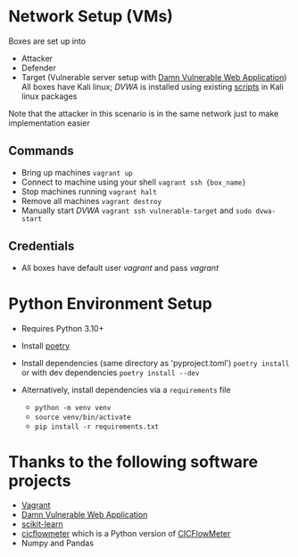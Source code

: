 # Network Setup (VMs)

Boxes are set up into
- Attacker
- Defender
- Target (Vulnerable server setup with [Damn Vulnerable Web Application](https://github.com/digininja/DVWA))
  All boxes have Kali linux; _DVWA_ is installed using existing [scripts](https://gitlab.com/kalilinux/packages/dvwa/-/tree/kali/master/dvwa) in Kali linux packages

Note that the attacker in this scenario is in the same network just to make implementation easier

## Commands
- Bring up machines
`vagrant up`
- Connect to machine using your shell
`vagrant ssh {box_name}`
- Stop machines running
`vagrant halt`
- Remove all machines
`vagrant destroy`
- Manually start _DVWA_
`vagrant ssh vulnerable-target` and `sudo dvwa-start`

## Credentials
- All boxes have default user _vagrant_ and pass _vagrant_

# Python Environment Setup
- Requires Python 3.10+
- Install [poetry](https://python-poetry.org/docs/#installation)
- Install dependencies (same directory as 'pyproject.toml') `poetry install` or with dev dependencies `poetry install --dev`

- Alternatively, install dependencies via a `requirements` file
  - `python -m venv venv` 
  - `source venv/bin/activate`
  - `pip install -r requirements.txt`

# Thanks to the following software projects
- [Vagrant](https://www.vagrantup.com/)
- [Damn Vulnerable Web Application](https://github.com/digininja/DVWA)
- [scikit-learn](https://scikit-learn.org/stable/)
- [cicflowmeter](https://gitlab.com/hieulw/cicflowmeter) which is a Python version of [CICFlowMeter](https://www.unb.ca/cic/research/applications.html#CICFlowMeter)
- Numpy and Pandas
